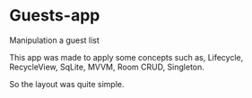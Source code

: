 # Guests-app
Manipulation a guest list

This app was made to apply some concepts such as, Lifecycle, RecycleView, SqLite, MVVM, Room CRUD, Singleton. 

So the layout was quite simple.
